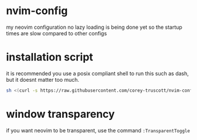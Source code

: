 # nvim-config
my neovim configuration
no lazy loading is being done yet so the startup times are slow compared to other configs

# installation script
it is recommended you use a posix compliant shell to run this such as dash, but it doesnt matter too much.
```sh
sh <(curl -s https://raw.githubusercontent.com/corey-truscott/nvim-config/main/install.sh)
```

# window transparency
if you want neovim to be transparent, use the command `:TransparentToggle`
